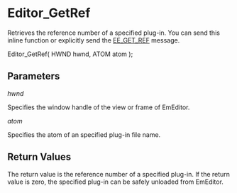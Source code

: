 # Editor\_GetRef

Retrieves the reference number of a specified plug-in. You can send this inline function or explicitly send the [EE\_GET\_REF](../message/ee_get_ref) message.

Editor\_GetRef( HWND hwnd, ATOM atom );

## Parameters

_hwnd_

Specifies the window handle of the view or frame of EmEditor.

_atom_

Specifies the atom of an specified plug-in file name.

## Return Values

The return value is the reference number of a specified plug-in. If the
return value is zero, the specified plug-in can be safely unloaded from
EmEditor.
